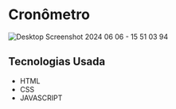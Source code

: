 <h1>Cronômetro</h1>

![Desktop Screenshot 2024 06 06 - 15 51 03 94](https://github.com/Euderipes/cron-metro/assets/109998841/dc52b62f-ff23-4093-804e-aa5985dfcf6e)

<h2>Tecnologias Usada</h2>

+  HTML
+  CSS
+  JAVASCRIPT
